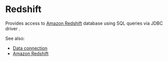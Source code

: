 <!-- TITLE: Redshift -->
<!-- SUBTITLE: -->

# Redshift

Provides access to [Amazon Redshift](https://aws.amazon.com/en/redshift/) database
using SQL queries via JDBC driver . 

See also:

  * [Data connection](../data-connection.md)
  * [Amazon Redshift](https://aws.amazon.com/en/redshift/)
